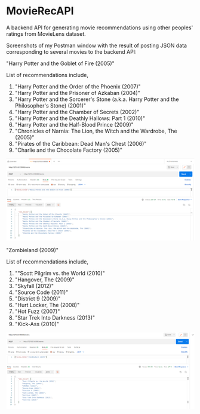 # MovieRecAPI
A backend API for generating movie recommendations using other peoples' ratings from MovieLens dataset.

Screenshots of my Postman window with the result of posting JSON data corresponding to several movies to the backend API:

"Harry Potter and the Goblet of Fire (2005)" 

List of recommendations include,
 <ol>
 <li>"Harry Potter and the Order of the Phoenix (2007)" </li>
 <li>"Harry Potter and the Prisoner of Azkaban (2004)"</li>
 <li>"Harry Potter and the Sorcerer's Stone (a.k.a. Harry Potter and the Philosopher's Stone) (2001)"</li>
 <li>"Harry Potter and the Chamber of Secrets (2002)"</li>
 <li>"Harry Potter and the Deathly Hallows: Part 1 (2010)"</li>
 <li>"Harry Potter and the Half-Blood Prince (2009)"</li>
 <li>"Chronicles of Narnia: The Lion, the Witch and the Wardrobe, The (2005)"</li>
 <li>"Pirates of the Caribbean: Dead Man's Chest (2006)"</li>
 <li>"Charlie and the Chocolate Factory (2005)"</li>
 </ol>

![alt text](https://github.com/peter-w-bryant/MovieRecAPI/blob/main/movieRecPostmanScreenshot.png?raw=true)

"Zombieland (2009)"

List of recommendations include,
 <ol>
 <li>""Scott Pilgrim vs. the World (2010)" </li>
 <li>"Hangover, The (2009)"</li>
 <li>"Skyfall (2012)"</li>
 <li>"Source Code (2011)"</li>
 <li>"District 9 (2009)"</li>
 <li>"Hurt Locker, The (2008)"</li>
 <li>"Hot Fuzz (2007)"</li>
 <li>"Star Trek Into Darkness (2013)"</li>
 <li>"Kick-Ass (2010)"</li>
 </ol>

![alt text](https://github.com/peter-w-bryant/MovieRecAPI/blob/main/movieRecPostmanScreenshot2.png?raw=true)
